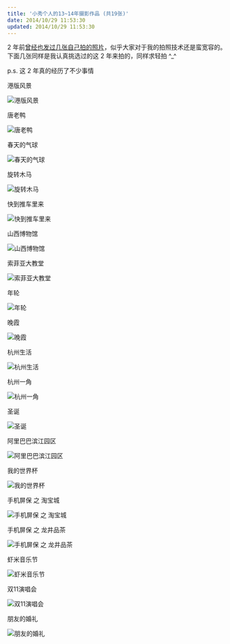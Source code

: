 ```yaml
---
title: '小秀个人的13~14年摄影作品 (共19张)'
date: 2014/10/29 11:53:30
updated: 2014/10/29 11:53:30
---
```


2 年前[曾经也发过几张自己拍的照片](/blog/recent-photography-works/)，似乎大家对于我的拍照技术还是蛮宽容的。下面几张同样是我认真挑选过的这 2 年来拍的，同样求轻拍 ^_^

p.s. 这 2 年真的经历了不少事情

港版风景

![港版风景](http://jiongks-typecho.stor.sinaapp.com/usr/uploads/2014/10/1117334014.jpg)<!--more-->

唐老鸭

![唐老鸭](http://jiongks-typecho.stor.sinaapp.com/usr/uploads/2014/10/1245117792.jpg)

春天的气球

![春天的气球](http://jiongks-typecho.stor.sinaapp.com/usr/uploads/2014/10/944947581.jpg)

旋转木马

![旋转木马](http://jiongks-typecho.stor.sinaapp.com/usr/uploads/2014/10/425654964.jpg)

快到推车里来

![快到推车里来](http://jiongks-typecho.stor.sinaapp.com/usr/uploads/2014/10/3881338338.jpg)

山西博物馆

![山西博物馆](http://jiongks-typecho.stor.sinaapp.com/usr/uploads/2014/10/1756526801.jpg)

索菲亚大教堂

![索菲亚大教堂](http://jiongks-typecho.stor.sinaapp.com/usr/uploads/2014/10/50216099.jpg)

年轮

![年轮](http://jiongks-typecho.stor.sinaapp.com/usr/uploads/2014/10/145065245.jpg)

晚霞

![晚霞](http://jiongks-typecho.stor.sinaapp.com/usr/uploads/2014/10/3412909034.jpg)

杭州生活

![杭州生活](http://jiongks-typecho.stor.sinaapp.com/usr/uploads/2014/10/3157015940.jpg)

杭州一角

![杭州一角](http://jiongks-typecho.stor.sinaapp.com/usr/uploads/2014/10/2545290598.jpg)

圣诞

![圣诞](http://jiongks-typecho.stor.sinaapp.com/usr/uploads/2014/10/2626576913.jpg)

阿里巴巴滨江园区

![阿里巴巴滨江园区](http://jiongks-typecho.stor.sinaapp.com/usr/uploads/2014/10/1448677782.jpg)

我的世界杯

![我的世界杯](http://jiongks-typecho.stor.sinaapp.com/usr/uploads/2014/10/2963406395.jpg)

手机屏保 之 淘宝城

![手机屏保 之 淘宝城](http://jiongks-typecho.stor.sinaapp.com/usr/uploads/2014/10/3251135285.jpg)

手机屏保 之 龙井品茶

![手机屏保 之 龙井品茶](http://jiongks-typecho.stor.sinaapp.com/usr/uploads/2014/10/473912201.jpg)

虾米音乐节

![虾米音乐节](http://jiongks-typecho.stor.sinaapp.com/usr/uploads/2014/10/1593540102.jpg)

双11演唱会

![双11演唱会](http://jiongks-typecho.stor.sinaapp.com/usr/uploads/2014/10/2361046485.jpg)

朋友的婚礼

![朋友的婚礼](http://jiongks-typecho.stor.sinaapp.com/usr/uploads/2014/10/1761698323.jpg)